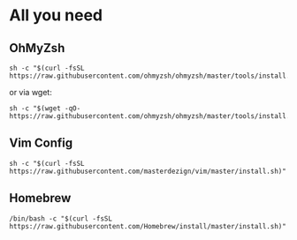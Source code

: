 # All you need

## OhMyZsh

    sh -c "$(curl -fsSL https://raw.githubusercontent.com/ohmyzsh/ohmyzsh/master/tools/install.sh)"

or via wget:

    sh -c "$(wget -qO- https://raw.githubusercontent.com/ohmyzsh/ohmyzsh/master/tools/install.sh)"

## Vim Config

    sh -c "$(curl -fsSL https://raw.githubusercontent.com/masterdezign/vim/master/install.sh)"

## Homebrew

    /bin/bash -c "$(curl -fsSL https://raw.githubusercontent.com/Homebrew/install/master/install.sh)"
